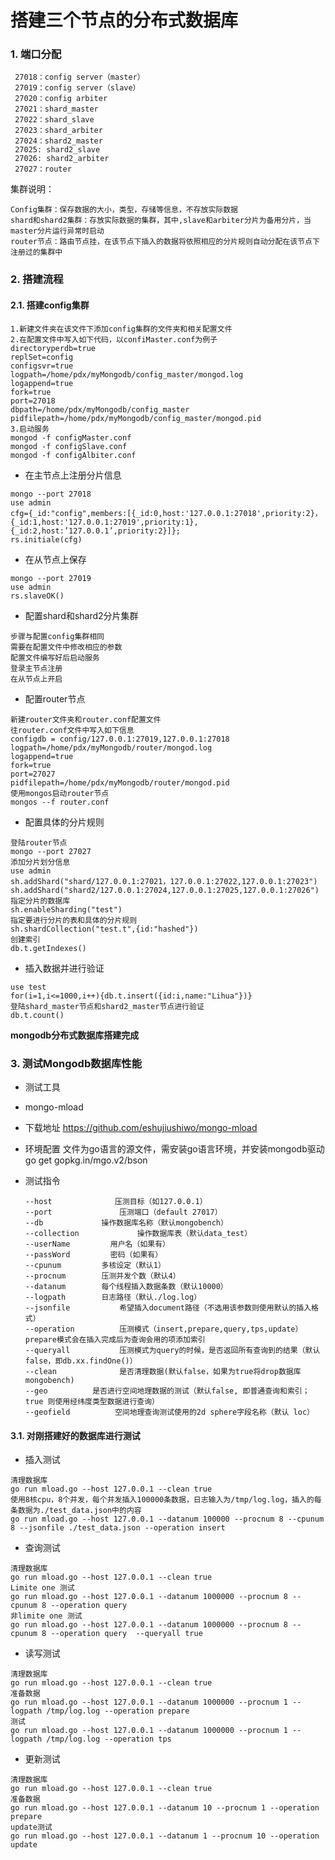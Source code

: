 # 搭建三个节点的分布式数据库

### 1. 端口分配
     27018：config server（master）
     27019：config server（slave）
     27020：config arbiter
     27021：shard_master
     27022：shard_slave
     27023：shard_arbiter
     27024：shard2_master
     27025: shard2_slave
     27026: shard2_arbiter
     27027：router


集群说明：
      

    Config集群：保存数据的大小，类型，存储等信息，不存放实际数据
    shard和shard2集群：存放实际数据的集群，其中,slave和arbiter分片为备用分片，当master分片运行异常时启动
    router节点：路由节点挂，在该节点下插入的数据将依照相应的分片规则自动分配在该节点下注册过的集群中

### 2. 搭建流程
#### 2.1. 搭建config集群
~~~
1.新建文件夹在该文件下添加config集群的文件夹和相关配置文件
2.在配置文件中写入如下代码，以confiMaster.conf为例子
directoryperdb=true
replSet=config
configsvr=true
logpath=/home/pdx/myMongodb/config_master/mongod.log
logappend=true
fork=true
port=27018
dbpath=/home/pdx/myMongodb/config_master
pidfilepath=/home/pdx/myMongodb/config_master/mongod.pid
3.启动服务
mongod -f configMaster.conf
mongod -f configSlave.conf
mongod -f configAlbiter.conf
~~~
- 在主节点上注册分片信息
~~~
mongo --port 27018
use admin
cfg={_id:"config",members:[{_id:0,host:'127.0.0.1:27018',priority:2}，
{_id:1,host:'127.0.0.1:27019',priority:1},
{_id:2,host:’127.0.0.1’,priority:2}]};
rs.initiale(cfg)
~~~
- 在从节点上保存
~~~
mongo --port 27019
use admin
rs.slaveOK()
~~~
- 配置shard和shard2分片集群
~~~
步骤与配置config集群相同
需要在配置文件中修改相应的参数
配置文件编写好后启动服务
登录主节点注册
在从节点上开启
~~~

- 配置router节点
~~~
新建router文件夹和router.conf配置文件
往router.conf文件中写入如下信息
configdb = config/127.0.0.1:27019,127.0.0.1:27018                           
logpath=/home/pdx/myMongodb/router/mongod.log
logappend=true
fork=true
port=27027
pidfilepath=/home/pdx/myMongodb/router/mongod.pid 
使用mongos启动router节点
mongos --f router.conf
~~~
- 配置具体的分片规则
~~~
登陆router节点
mongo --port 27027
添加分片划分信息
use admin
sh.addShard("shard/127.0.0.1:27021，127.0.0.1:27022,127.0.0.1:27023")
sh.addShard("shard2/127.0.0.1:27024,127.0.0.1:27025,127.0.0.1:27026")
指定分片的数据库
sh.enableSharding("test")
指定要进行分片的表和具体的分片规则
sh.shardCollection("test.t",{id:"hashed"})
创建索引
db.t.getIndexes()
~~~
- 插入数据并进行验证
~~~
use test
for(i=1,i<=1000,i++){db.t.insert({id:i,name:"Lihua"})}
登陆shard_master节点和shard2_master节点进行验证
db.t.count()
~~~
**mongodb分布式数据库搭建完成**

### 3. 测试Mongodb数据库性能
- 测试工具
- mongo-mload
- 下载地址
https://github.com/eshujiushiwo/mongo-mload

- 环境配置
文件为go语言的源文件，需安装go语言环境，并安装mongodb驱动 go get gopkg.in/mgo.v2/bson

- 测试指令

      --host              压测目标（如127.0.0.1）
      --port    	       压测端口（default 27017）
      --db             操作数据库名称（默认mongobench）
      --collection             操作数据库表（默认data_test）
      --userName         用户名（如果有）
      --passWord         密码（如果有）
      --cpunum	       多核设定（默认1）
      --procnum	       压测并发个数（默认4）
      --datanum	       每个线程插入数据条数（默认10000）
      --logpath	       日志路径（默认./log.log）
      --jsonfile	       希望插入document路径（不选用该参数则使用默认的插入格式）
      --operation	       压测模式（insert,prepare,query,tps,update）prepare模式会在插入完成后为查询会用的项添加索引
      --queryall	       压测模式为query的时候，是否返回所有查询到的结果（默认false，即db.xx.findOne()）
      --clean		       是否清理数据(默认false，如果为true将drop数据库mongobench)
      --geo          是否进行空间地理数据的测试（默认false, 即普通查询和索引；true 则使用经纬度类型数据进行查询）
      --geofield          空间地理查询测试使用的2d sphere字段名称（默认 loc）
  
#### 3.1. 对刚搭建好的数据库进行测试
- 插入测试
~~~
清理数据库
go run mload.go --host 127.0.0.1 --clean true
使用8核cpu，8个并发，每个并发插入100000条数据，日志输入为/tmp/log.log，插入的每条数据为./test_data.json中的内容
go run mload.go --host 127.0.0.1 --datanum 100000 --procnum 8 --cpunum 8 --jsonfile ./test_data.json --operation insert
~~~
- 查询测试
~~~
清理数据库
go run mload.go --host 127.0.0.1 --clean true
Limite one 测试
go run mload.go --host 127.0.0.1 --datanum 1000000 --procnum 8 --cpunum 8 --operation query
非limite one 测试
go run mload.go --host 127.0.0.1 --datanum 1000000 --procnum 8 --cpunum 8 --operation query  --queryall true
~~~
- 读写测试
~~~
清理数据库
go run mload.go --host 127.0.0.1 --clean true
准备数据
go run mload.go --host 127.0.0.1 --datanum 1000000 --procnum 1 --logpath /tmp/log.log --operation prepare
测试		
go run mload.go --host 127.0.0.1 --datanum 1000000 --procnum 1 --logpath /tmp/log.log --operation tps
~~~

- 更新测试
~~~
清理数据库
go run mload.go --host 127.0.0.1 --clean true
准备数据
go run mload.go --host 127.0.0.1 --datanum 10 --procnum 1 --operation prepare
update测试
go run mload.go --host 127.0.0.1 --datanum 1 --procnum 10 --operation update
~~~